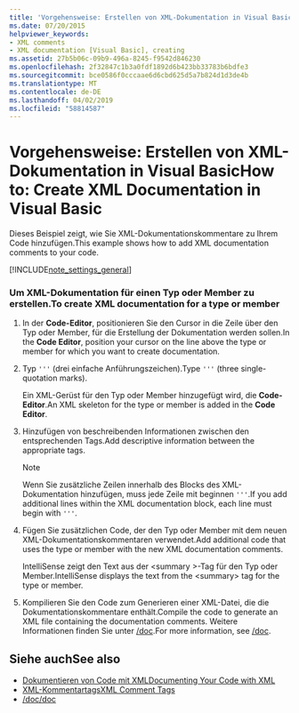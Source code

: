 ```yaml
---
title: 'Vorgehensweise: Erstellen von XML-Dokumentation in Visual Basic'
ms.date: 07/20/2015
helpviewer_keywords:
- XML comments
- XML documentation [Visual Basic], creating
ms.assetid: 27b5b06c-09b9-496a-8245-f9542d846230
ms.openlocfilehash: 2f32847c1b3a0fdf1892d6b423bb33783b6bdfe3
ms.sourcegitcommit: bce0586f0cccaae6d6cbd625d5a7b824d1d3de4b
ms.translationtype: MT
ms.contentlocale: de-DE
ms.lasthandoff: 04/02/2019
ms.locfileid: "58814587"
---
```

# <a name="how-to-create-xml-documentation-in-visual-basic"></a><span data-ttu-id="8be93-102">Vorgehensweise: Erstellen von XML-Dokumentation in Visual Basic</span><span class="sxs-lookup"><span data-stu-id="8be93-102">How to: Create XML Documentation in Visual Basic</span></span>
<span data-ttu-id="8be93-103">Dieses Beispiel zeigt, wie Sie XML-Dokumentationskommentare zu Ihrem Code hinzufügen.</span><span class="sxs-lookup"><span data-stu-id="8be93-103">This example shows how to add XML documentation comments to your code.</span></span>  
  
[!INCLUDE[note_settings_general](~/includes/note-settings-general-md.md)]  
  
### <a name="to-create-xml-documentation-for-a-type-or-member"></a><span data-ttu-id="8be93-104">Um XML-Dokumentation für einen Typ oder Member zu erstellen.</span><span class="sxs-lookup"><span data-stu-id="8be93-104">To create XML documentation for a type or member</span></span>  
  
1.  <span data-ttu-id="8be93-105">In der **Code-Editor**, positionieren Sie den Cursor in die Zeile über den Typ oder Member, für die Erstellung der Dokumentation werden sollen.</span><span class="sxs-lookup"><span data-stu-id="8be93-105">In the **Code Editor**, position your cursor on the line above the type or member for which you want to create documentation.</span></span>  
  
2.  <span data-ttu-id="8be93-106">Typ `'''` (drei einfache Anführungszeichen).</span><span class="sxs-lookup"><span data-stu-id="8be93-106">Type `'''` (three single-quotation marks).</span></span>  
  
     <span data-ttu-id="8be93-107">Ein XML-Gerüst für den Typ oder Member hinzugefügt wird, die **Code-Editor**.</span><span class="sxs-lookup"><span data-stu-id="8be93-107">An XML skeleton for the type or member is added in the **Code Editor**.</span></span>  
  
3.  <span data-ttu-id="8be93-108">Hinzufügen von beschreibenden Informationen zwischen den entsprechenden Tags.</span><span class="sxs-lookup"><span data-stu-id="8be93-108">Add descriptive information between the appropriate tags.</span></span>  
  
    > [!NOTE]
    >  <span data-ttu-id="8be93-109">Wenn Sie zusätzliche Zeilen innerhalb des Blocks des XML-Dokumentation hinzufügen, muss jede Zeile mit beginnen `'''`.</span><span class="sxs-lookup"><span data-stu-id="8be93-109">If you add additional lines within the XML documentation block, each line must begin with `'''`.</span></span>  
  
4.  <span data-ttu-id="8be93-110">Fügen Sie zusätzlichen Code, der den Typ oder Member mit dem neuen XML-Dokumentationskommentaren verwendet.</span><span class="sxs-lookup"><span data-stu-id="8be93-110">Add additional code that uses the type or member with the new XML documentation comments.</span></span>  
  
     <span data-ttu-id="8be93-111">IntelliSense zeigt den Text aus der \<summary >-Tag für den Typ oder Member.</span><span class="sxs-lookup"><span data-stu-id="8be93-111">IntelliSense displays the text from the \<summary> tag for the type or member.</span></span>  
  
5.  <span data-ttu-id="8be93-112">Kompilieren Sie den Code zum Generieren einer XML-Datei, die die Dokumentationskommentare enthält.</span><span class="sxs-lookup"><span data-stu-id="8be93-112">Compile the code to generate an XML file containing the documentation comments.</span></span> <span data-ttu-id="8be93-113">Weitere Informationen finden Sie unter [/doc](../../../visual-basic/reference/command-line-compiler/doc.md).</span><span class="sxs-lookup"><span data-stu-id="8be93-113">For more information, see [/doc](../../../visual-basic/reference/command-line-compiler/doc.md).</span></span>  
  
## <a name="see-also"></a><span data-ttu-id="8be93-114">Siehe auch</span><span class="sxs-lookup"><span data-stu-id="8be93-114">See also</span></span>

- [<span data-ttu-id="8be93-115">Dokumentieren von Code mit XML</span><span class="sxs-lookup"><span data-stu-id="8be93-115">Documenting Your Code with XML</span></span>](../../../visual-basic/programming-guide/program-structure/documenting-your-code-with-xml.md)
- [<span data-ttu-id="8be93-116">XML-Kommentartags</span><span class="sxs-lookup"><span data-stu-id="8be93-116">XML Comment Tags</span></span>](../../../visual-basic/language-reference/xmldoc/index.md)
- [<span data-ttu-id="8be93-117">/doc</span><span class="sxs-lookup"><span data-stu-id="8be93-117">/doc</span></span>](../../../visual-basic/reference/command-line-compiler/doc.md)
